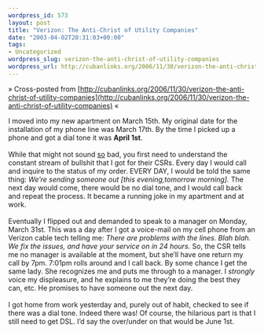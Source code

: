```yaml
--- 
wordpress_id: 573
layout: post
title: "Verizon: The Anti-Christ of Utility Companies"
date: "2003-04-02T20:31:03+00:00"
tags: 
- Uncategorized
wordpress_slug: verizon-the-anti-christ-of-utility-companies
wordpress_url: http://cubanlinks.org/2006/11/30/verizon-the-anti-christ-of-utility-companies
---
```

&raquo; Cross-posted from [http://cubanlinks.org/2006/11/30/verizon-the-anti-christ-of-utility-companies](http://cubanlinks.org/2006/11/30/verizon-the-anti-christ-of-utility-companies) &laquo;

<p>I moved into my new apartment on March 15th.  My original date for the installation of my phone line was March 17th.  By the time I picked up a phone and got a dial tone it was <b>April 1st</b>.
<br/><br/>
While that might not sound <u>so</u> bad, you first need to understand the constant stream of bullshit that I got for their CSRs.  Every day I would call and inquire to the status of my order.  <span class="caps">EVERY DAY</span>, I would be told the same thing: <i>We&#8217;re sending someone out [this evening,tomorrow morning].</i>  The next day would come, there would be no dial tone, and I would call back and repeat the process.  It became a running joke in my apartment and at work.
<br/><br/>
Eventually I flipped out and demanded to speak to a manager on Monday, March 31st.  This was a day after I got a voice-mail on my cell phone from an Verizon cable tech telling me: <i>There are problems with the lines.  Blah blah.  We fix the issues, and have your service on in 24 hours.</i>  So, the <span class="caps">CSR</span> tells me no manager is available at the moment, but she&#8217;ll have one return my call by 7pm.  7:01pm rolls around and I call back.  By some chance I get the same lady.  She recognizes me and puts me through to a manager.  I <em>strongly</em> voice my displeasure, and he explains to me they&#8217;re doing the best they can, etc.  He promises to have someone out the next day.
<br/><br/>
I got home from work yesterday and, purely out of habit, checked to see if there was a dial tone.  Indeed there was!  Of course, the hilarious part is that I still need to get <span class="caps">DSL</span>.  I&#8217;d say the over/under on that would be June 1st.</p>

